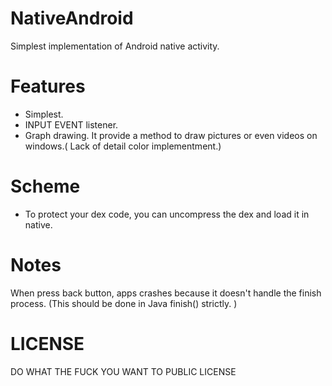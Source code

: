# NativeAndroid
Simplest implementation of Android native activity.

# Features
- Simplest. 
- INPUT EVENT listener.
- Graph drawing. It provide a method to draw pictures or even videos on windows.( Lack of detail color implementment.)

# Scheme
- To protect your dex code, you can uncompress the dex and load it in native.

# Notes
When press back button, apps crashes because it doesn't handle the finish process. (This should be done in Java finish() strictly. )

# LICENSE
DO WHAT THE FUCK YOU WANT TO PUBLIC LICENSE